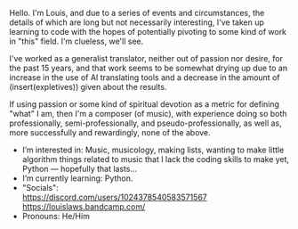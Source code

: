 Hello. I'm Louis, and due to a series of events and circumstances, the details of which are long but not necessarily interesting, I've taken up learning to code with the hopes of potentially pivoting to some kind of work in "this" field. I'm clueless, we'll see.

I've worked as a generalist translator, neither out of passion nor desire, for the past 15 years, and that work seems to be somewhat drying up due to an increase in the use of AI translating tools and a decrease in the amount of (insert(expletives)) given about the results.

If using passion or some kind of spiritual devotion as a metric for defining "what" I am, then I'm a composer (of music), with experience doing so both professionally, semi-professionally, and pseudo-professionally, as well as, more successfully and rewardingly, none of the above.

- I’m interested in: Music, musicology, making lists, wanting to make little algorithm things related to music that I lack the coding skills to make yet, Python — hopefully that lasts...
- I’m currently learning: Python.
- "Socials": <br> https://discord.com/users/1024378540583571567
               <br> https://louislaws.bandcamp.com/
- Pronouns: He/Him

<!---
dunchuntey/dunchuntey is a ✨ special ✨ repository because its `README.md` (this file) appears on your GitHub profile.
You can click the Preview link to take a look at your changes.
--->
